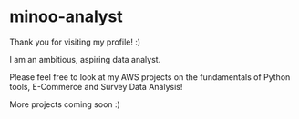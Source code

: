 ﻿# minoo-analyst
 Thank you for visiting my profile! :)
 
 I am an ambitious, aspiring data analyst.
 
 Please feel free to look at my AWS projects on the fundamentals of Python tools, E-Commerce and Survey Data Analysis!
 
 More projects coming soon :)

